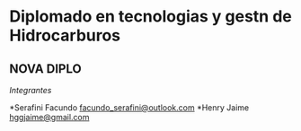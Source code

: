 # Diplomado en tecnologias y gestn de Hidrocarburos

## NOVA DIPLO

*Integrantes*

*Serafini Facundo <facundo_serafini@outlook.com>
*Henry Jaime <hggjaime@gmail.com>
